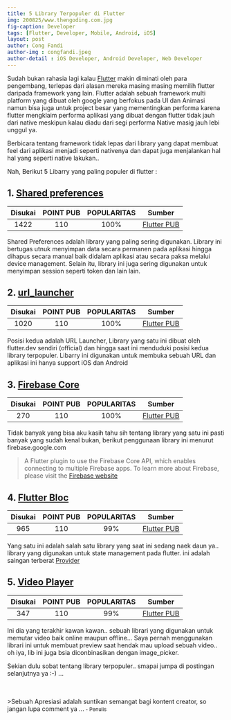 ```yaml
---
title: 5 Library Terpopuler di Flutter
img: 200825/www.thengoding.com.jpg
fig-caption: Developer
tags: [Flutter, Developer, Mobile, Android, iOS]
layout: post
author: Cong Fandi
author-img : congfandi.jpeg
author-detail : iOS Developer, Android Developer, Web Developer
---
```


Sudah bukan rahasia lagi kalau [Flutter](https://flutter.dev) makin diminati oleh para pengembang, terlepas dari alasan mereka masing masing memilih flutter daripada framework yang lain. Flutter adalah sebuah framework multi platform yang dibuat oleh google yang berfokus pada UI dan Animasi namun bisa juga untuk project besar yang mementingkan performa karena flutter mengklaim performa aplikasi yang dibuat dengan flutter tidak jauh dari native meskipun kalau diadu dari segi performa Native masig jauh lebi unggul ya.

Berbicara tentang framework tidak lepas dari library yang dapat membuat feel dari aplikasi menjadi seperti nativenya dan dapat juga menjalankan hal hal yang seperti native lakukan..

Nah, Berikut 5 Libarry yang paling populer di flutter : 


## 1. [Shared preferences](https://pub.dev/packages/shared_preferences) ##

|  Disukai      | POINT PUB       |  POPULARITAS    | Sumber |
| :------------: |:---------------:|:---------------:|:------:|
|1422           | 110             | 100%            |[Flutter PUB](https://pub.dev)

Shared Preferences adalah library yang paling sering digunakan. Library ini bertugas utnuk menyimpan data secara permanen pada aplikasi hingga dihapus secara manual baik didalam aplikasi atau secara paksa melalui device management. Selain itu, library ini juga sering digunakan untuk menyimpan session seperti token dan lain lain.


## 2. [url_launcher](https://pub.dev/packages/url_launcher) ##

|  Disukai      | POINT PUB       |  POPULARITAS    | Sumber |
| :------------: |:---------------:|:---------------:|:------:|
|1020           | 110             | 100%            |[Flutter PUB](https://pub.dev)

Posisi kedua adalah URL Launcher, Library yang satu ini dibuat oleh flutter.dev sendiri (official) dan hingga saat ini menduduki posisi kedua library terpopuler. Libarry ini digunakan untuk membuka sebuah URL dan aplikasi ini hanya support iOS dan Android

## 3. [Firebase Core](https://pub.dev/packages/firebase_core)

|  Disukai      | POINT PUB       |  POPULARITAS    | Sumber |
| :------------:|:---------------:|:---------------:|:------:|
|270            | 110             | 100%            |[Flutter PUB](https://pub.dev)

Tidak banyak yang bisa aku kasih tahu sih tentang library yang satu ini pasti banyak yang sudah kenal bukan, berikut penggunaan library ini menurut firebase.google.com 

>A Flutter plugin to use the Firebase Core API, which enables connecting to multiple Firebase apps. To learn more about Firebase, please visit the [Firebase website](https://console.firebase.google.com)


## 4. [Flutter Bloc](https://pub.dev/packages/flutter_bloc)

|  Disukai      | POINT PUB       |  POPULARITAS    | Sumber |
| :------------:|:---------------:|:---------------:|:------:|
|965            | 110             | 99%            |[Flutter PUB](https://pub.dev)

Yang satu ini adalah salah satu library yang saat ini sedang naek daun ya.. library yang digunakan untuk state management pada flutter. ini adalah saingan terberat [Provider](https://pub.dev/packages/provider)


## 5. [Video Player](https://pub.dev/packages/video_player)

|  Disukai      | POINT PUB       |  POPULARITAS    | Sumber |
| :------------:|:---------------:|:---------------:|:------:|
|347            | 110             | 99%            |[Flutter PUB](https://pub.dev)

Ini dia yang terakhir kawan kawan.. sebuah librari yang digunakan untuk memutar video baik online maupun offline... 
Saya pernah menggunakan librari ini untuk  membuat preview saat hendak mau upload sebuah video.. oh iya, lib ini juga bsia diconbinasikan dengan image_picker.

Sekian dulu sobat tentang library terpopuler.. smapai jumpa di postingan selanjutnya ya :-) ...

<br>
<br>
>Sebuah Apresiasi adalah suntikan semangat bagi kontent creator, so jangan lupa comment ya ...<small> - Penulis</small>